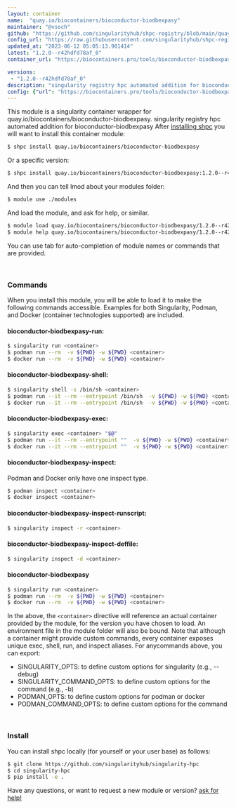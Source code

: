 ```yaml
---
layout: container
name:  "quay.io/biocontainers/bioconductor-biodbexpasy"
maintainer: "@vsoch"
github: "https://github.com/singularityhub/shpc-registry/blob/main/quay.io/biocontainers/bioconductor-biodbexpasy/container.yaml"
config_url: "https://raw.githubusercontent.com/singularityhub/shpc-registry/main/quay.io/biocontainers/bioconductor-biodbexpasy/container.yaml"
updated_at: "2023-06-12 05:05:13.901414"
latest: "1.2.0--r42hdfd78af_0"
container_url: "https://biocontainers.pro/tools/bioconductor-biodbexpasy"

versions:
 - "1.2.0--r42hdfd78af_0"
description: "singularity registry hpc automated addition for bioconductor-biodbexpasy"
config: {"url": "https://biocontainers.pro/tools/bioconductor-biodbexpasy", "maintainer": "@vsoch", "description": "singularity registry hpc automated addition for bioconductor-biodbexpasy", "latest": {"1.2.0--r42hdfd78af_0": "sha256:1594710c2aef7cacce168a5f92df6c3c1f229a8c965d94ae2810977dd0f3b5ad"}, "tags": {"1.2.0--r42hdfd78af_0": "sha256:1594710c2aef7cacce168a5f92df6c3c1f229a8c965d94ae2810977dd0f3b5ad"}, "docker": "quay.io/biocontainers/bioconductor-biodbexpasy"}
---
```


This module is a singularity container wrapper for quay.io/biocontainers/bioconductor-biodbexpasy.
singularity registry hpc automated addition for bioconductor-biodbexpasy
After [installing shpc](#install) you will want to install this container module:


```bash
$ shpc install quay.io/biocontainers/bioconductor-biodbexpasy
```

Or a specific version:

```bash
$ shpc install quay.io/biocontainers/bioconductor-biodbexpasy:1.2.0--r42hdfd78af_0
```

And then you can tell lmod about your modules folder:

```bash
$ module use ./modules
```

And load the module, and ask for help, or similar.

```bash
$ module load quay.io/biocontainers/bioconductor-biodbexpasy/1.2.0--r42hdfd78af_0
$ module help quay.io/biocontainers/bioconductor-biodbexpasy/1.2.0--r42hdfd78af_0
```

You can use tab for auto-completion of module names or commands that are provided.

<br>

### Commands

When you install this module, you will be able to load it to make the following commands accessible.
Examples for both Singularity, Podman, and Docker (container technologies supported) are included.

#### bioconductor-biodbexpasy-run:

```bash
$ singularity run <container>
$ podman run --rm  -v ${PWD} -w ${PWD} <container>
$ docker run --rm  -v ${PWD} -w ${PWD} <container>
```

#### bioconductor-biodbexpasy-shell:

```bash
$ singularity shell -s /bin/sh <container>
$ podman run --it --rm --entrypoint /bin/sh  -v ${PWD} -w ${PWD} <container>
$ docker run --it --rm --entrypoint /bin/sh  -v ${PWD} -w ${PWD} <container>
```

#### bioconductor-biodbexpasy-exec:

```bash
$ singularity exec <container> "$@"
$ podman run --it --rm --entrypoint ""  -v ${PWD} -w ${PWD} <container> "$@"
$ docker run --it --rm --entrypoint ""  -v ${PWD} -w ${PWD} <container> "$@"
```

#### bioconductor-biodbexpasy-inspect:

Podman and Docker only have one inspect type.

```bash
$ podman inspect <container>
$ docker inspect <container>
```

#### bioconductor-biodbexpasy-inspect-runscript:

```bash
$ singularity inspect -r <container>
```

#### bioconductor-biodbexpasy-inspect-deffile:

```bash
$ singularity inspect -d <container>
```



#### bioconductor-biodbexpasy

```bash
$ singularity run <container>
$ podman run --rm  -v ${PWD} -w ${PWD} <container>
$ docker run --rm  -v ${PWD} -w ${PWD} <container>
```


In the above, the `<container>` directive will reference an actual container provided
by the module, for the version you have chosen to load. An environment file in the
module folder will also be bound. Note that although a container
might provide custom commands, every container exposes unique exec, shell, run, and
inspect aliases. For anycommands above, you can export:

 - SINGULARITY_OPTS: to define custom options for singularity (e.g., --debug)
 - SINGULARITY_COMMAND_OPTS: to define custom options for the command (e.g., -b)
 - PODMAN_OPTS: to define custom options for podman or docker
 - PODMAN_COMMAND_OPTS: to define custom options for the command

<br>

### Install

You can install shpc locally (for yourself or your user base) as follows:

```bash
$ git clone https://github.com/singularityhub/singularity-hpc
$ cd singularity-hpc
$ pip install -e .
```

Have any questions, or want to request a new module or version? [ask for help!](https://github.com/singularityhub/singularity-hpc/issues)